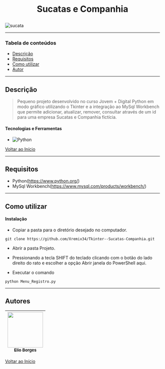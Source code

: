 # <p align="center">Sucatas e Companhia</p>

![sucata](https://user-images.githubusercontent.com/92939227/224504155-a2a1c799-f96c-477f-9cb4-e5cec8943995.png)

---

### Tabela de conteúdos

- [Descrição](#descrição)
- [Requisitos](#requisitos)
- [Como utilizar](#Como-utilizar)
- [Autor](#autor)

---

## Descrição

> Pequeno projeto desenvolvido no curso Jovem + Digital Python em modo gráfico utilizando o Tkinter e a integração ao MySql Workbench que permite adicionar, atualizar, remover, consultar através de um id para uma empresa Sucatas e Companhia fictícia. 
 
#### Tecnologias e Ferramentas

- ![Python](https://img.shields.io/badge/python-3670A0?style=for-the-badge&logo=python&logoColor=ffdd54)

[Voltar ao Início](#sucatas)

---

## Requisitos
- Python(https://www.python.org/) 
- MySql Workbench(https://www.mysql.com/products/workbench/)
---

## Como utilizar

#### Instalação
- <p>Copiar a pasta para o diretório desejado no computador.</p>
```git clone https://github.com/Xremix34/Tkinter--Sucatas-Companhia.git```
- <p>Abrir a pasta Projeto.</p>
- <p>Pressionando a tecla SHIFT do teclado clicando com o botão do lado direito do rato e escolher a opção Abrir janela do PowerShell aqui.</p>
- <p>Executar o comando</p> 
`python Menu_Registro.py`

---

## Autores

[<img src="https://avatars.githubusercontent.com/u/92939227?s=96&v=4" width=115> <br> <sub> Elio Borges </sub>](https://github.com/Xremix34)|
| :---: |

[Voltar ao Início](#sucatas)
